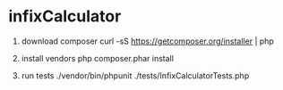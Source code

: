 # infixCalculator

1. download composer
curl -sS https://getcomposer.org/installer | php

2. install vendors
php composer.phar install

3. run tests
./vendor/bin/phpunit ./tests/InfixCalculatorTests.php
